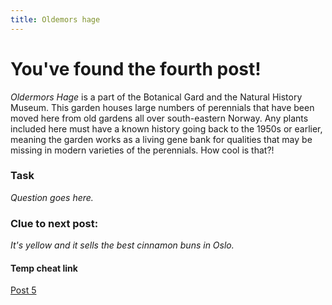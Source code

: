 ```yaml
---
title: Oldemors hage
---
```


# You've found the fourth post!

_Oldermors Hage_ is a part of the Botanical Gard and the Natural History Museum. This garden houses large numbers of perennials that have been moved here from old gardens all over south-eastern Norway. Any plants included here must have a known history going back to the 1950s or earlier, meaning the garden works as a living gene bank for qualities that may be missing in modern varieties of the perennials. How cool is that?!

### Task

_Question goes here._

### Clue to next post:

_It's yellow and it sells the best cinnamon buns in Oslo._

#### Temp cheat link
[Post 5](https://martiaos.github.io/486f7665646875736574/)
